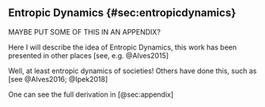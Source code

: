 
## Entropic Dynamics {#sec:entropicdynamics}

MAYBE PUT SOME OF THIS IN AN APPENDIX?

Here I will describe the idea of Entropic Dynamics, this work has been presented in other places [see, e.g. @Alves2015]

Well, at least entropic dynamics of societies! Others have done this, such as [see @Alves2016; @Ipek2018]

One can see the full derivation in [@sec:appendix]
